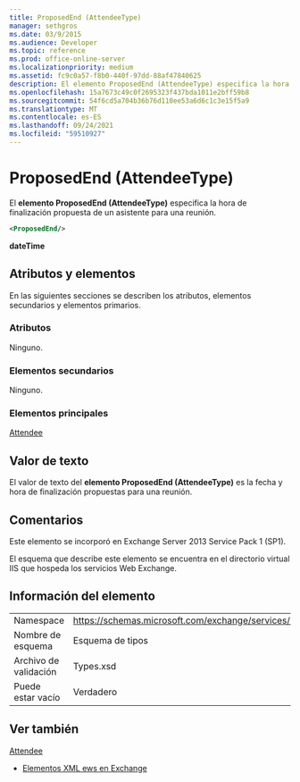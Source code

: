 ```yaml
---
title: ProposedEnd (AttendeeType)
manager: sethgros
ms.date: 03/9/2015
ms.audience: Developer
ms.topic: reference
ms.prod: office-online-server
ms.localizationpriority: medium
ms.assetid: fc9c0a57-f8b0-440f-97dd-88af47840625
description: El elemento ProposedEnd (AttendeeType) especifica la hora de finalización propuesta de un asistente para una reunión.
ms.openlocfilehash: 15a7673c49c0f2695323f437bda1011e2bff59b8
ms.sourcegitcommit: 54f6cd5a704b36b76d110ee53a6d6c1c3e15f5a9
ms.translationtype: MT
ms.contentlocale: es-ES
ms.lasthandoff: 09/24/2021
ms.locfileid: "59510927"
---
```

# <a name="proposedend-attendeetype"></a>ProposedEnd (AttendeeType)

El **elemento ProposedEnd (AttendeeType)** especifica la hora de finalización propuesta de un asistente para una reunión. 
  
```XML
<ProposedEnd/>
```

 **dateTime**
## <a name="attributes-and-elements"></a>Atributos y elementos

En las siguientes secciones se describen los atributos, elementos secundarios y elementos primarios.
  
### <a name="attributes"></a>Atributos

Ninguno.
  
### <a name="child-elements"></a>Elementos secundarios

Ninguno.
  
### <a name="parent-elements"></a>Elementos principales

[Attendee](attendee.md)
  
## <a name="text-value"></a>Valor de texto

El valor de texto del **elemento ProposedEnd (AttendeeType)** es la fecha y hora de finalización propuestas para una reunión. 
  
## <a name="remarks"></a>Comentarios

Este elemento se incorporó en Exchange Server 2013 Service Pack 1 (SP1).
  
El esquema que describe este elemento se encuentra en el directorio virtual IIS que hospeda los servicios Web Exchange.
  
## <a name="element-information"></a>Información del elemento

|||
|:-----|:-----|
|Namespace  <br/> |https://schemas.microsoft.com/exchange/services/2006/types  <br/> |
|Nombre de esquema  <br/> |Esquema de tipos  <br/> |
|Archivo de validación  <br/> |Types.xsd  <br/> |
|Puede estar vacío  <br/> |Verdadero  <br/> |
   
## <a name="see-also"></a>Ver también



[Attendee](attendee.md)


- [Elementos XML ews en Exchange](ews-xml-elements-in-exchange.md)

